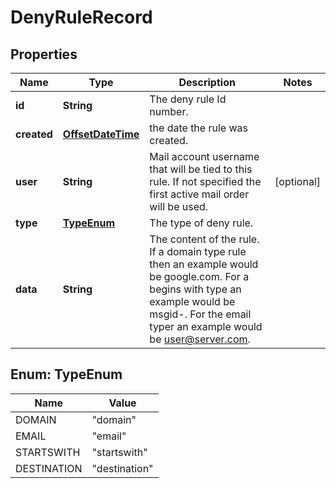 # DenyRuleRecord

## Properties
Name | Type | Description | Notes
------------ | ------------- | ------------- | -------------
**id** | **String** | The deny rule Id number. | 
**created** | [**OffsetDateTime**](OffsetDateTime.md) | the date the rule was created. | 
**user** | **String** | Mail account username that will be tied to this rule.  If not specified the first active mail order will be used. |  [optional]
**type** | [**TypeEnum**](#TypeEnum) | The type of deny rule. | 
**data** | **String** | The content of the rule.  If a domain type rule then an example would be google.com. For a begins with type an example would be msgid-.  For the email typer an example would be user@server.com. | 

<a name="TypeEnum"></a>
## Enum: TypeEnum
Name | Value
---- | -----
DOMAIN | &quot;domain&quot;
EMAIL | &quot;email&quot;
STARTSWITH | &quot;startswith&quot;
DESTINATION | &quot;destination&quot;
